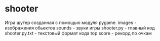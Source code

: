 # shooter
Игра шутер созданная с помощью модуля pygame.
images - изображения обьектов
sounds - звуки игры
shooter.py - главный код
shooter.py.txt - текстовый формат кода
top score - рекорд по очкам
